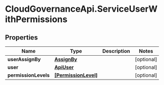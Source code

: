 # CloudGovernanceApi.ServiceUserWithPermissions

## Properties

Name | Type | Description | Notes
------------ | ------------- | ------------- | -------------
**userAssignBy** | [**AssignBy**](AssignBy.md) |  | [optional] 
**user** | [**ApiUser**](ApiUser.md) |  | [optional] 
**permissionLevels** | [**[PermissionLevel]**](PermissionLevel.md) |  | [optional] 


